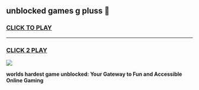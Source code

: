 
## unblocked games g pluss 👋
<h3>
<a href="https://premium.freeplayer.one?title=unblocked_games_g_pluss&ref=13F">CLICK TO PLAY</a></h3>
<hr>

<h3>
<a href="https://premium.freeplayer.one?title=unblocked_games_g_pluss&ref=13F">CLICK 2 PLAY</a>
  
</h3>

<a href="https://premium.freeplayer.one?title=unblocked_games_g_pluss&ref=12F/"><img src="https://clearcache.store/games.png"></a>


**worlds hardest game unblocked: Your Gateway to Fun and Accessible Online Gaming**
